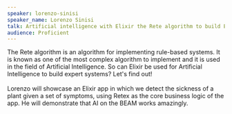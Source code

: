 ```yaml
---
speaker: lorenzo-sinisi
speaker_name: Lorenzo Sinisi
talk: Artificial intelligence with Elixir the Rete algorithm to build Expert Systems
audience: Proficient
---
```


<p>The Rete algorithm is an algorithm for implementing rule-based systems. It is known as one of the most complex algorithm to implement and it is used in the field of Artificial Intelligence. 
So can Elixir be used for Artificial Intelligence to build expert systems? Let's find out! <br /><br />
Lorenzo will showcase an Elixir app in which we detect the sickness of a plant given a set of symptoms, using Retex as the core business logic of the app. He will demonstrate that AI on the BEAM works amazingly.</p>
